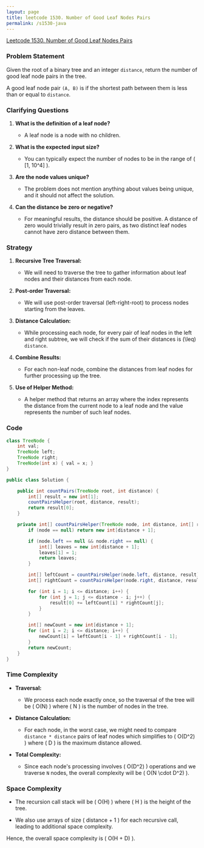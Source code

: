 ```yaml
---
layout: page
title: leetcode 1530. Number of Good Leaf Nodes Pairs
permalink: /s1530-java
---
```

[Leetcode 1530. Number of Good Leaf Nodes Pairs](https://algoadvance.github.io/algoadvance/l1530)
### Problem Statement

Given the root of a binary tree and an integer `distance`, return the number of good leaf node pairs in the tree.

A good leaf node pair `(A, B)` is if the shortest path between them is less than or equal to `distance`.

### Clarifying Questions

1. **What is the definition of a leaf node?**
   - A leaf node is a node with no children.

2. **What is the expected input size?**
   - You can typically expect the number of nodes to be in the range of \( [1, 10^4] \).

3. **Are the node values unique?**
   - The problem does not mention anything about values being unique, and it should not affect the solution.

4. **Can the distance be zero or negative?**
   - For meaningful results, the distance should be positive. A distance of zero would trivially result in zero pairs, as two distinct leaf nodes cannot have zero distance between them.

### Strategy

1. **Recursive Tree Traversal:**
   - We will need to traverse the tree to gather information about leaf nodes and their distances from each node.
  
2. **Post-order Traversal:**
   - We will use post-order traversal (left-right-root) to process nodes starting from the leaves.

3. **Distance Calculation:**
   - While processing each node, for every pair of leaf nodes in the left and right subtree, we will check if the sum of their distances is \(\leq\) `distance`.

4. **Combine Results:**
   - For each non-leaf node, combine the distances from leaf nodes for further processing up the tree.

5. **Use of Helper Method:**
   - A helper method that returns an array where the index represents the distance from the current node to a leaf node and the value represents the number of such leaf nodes.

### Code

```java
class TreeNode {
    int val;
    TreeNode left;
    TreeNode right;
    TreeNode(int x) { val = x; }
}

public class Solution {

    public int countPairs(TreeNode root, int distance) {
        int[] result = new int[1];
        countPairsHelper(root, distance, result);
        return result[0];
    }

    private int[] countPairsHelper(TreeNode node, int distance, int[] result) {
        if (node == null) return new int[distance + 1];

        if (node.left == null && node.right == null) {
            int[] leaves = new int[distance + 1];
            leaves[1] = 1;
            return leaves;
        }

        int[] leftCount = countPairsHelper(node.left, distance, result);
        int[] rightCount = countPairsHelper(node.right, distance, result);

        for (int i = 1; i <= distance; i++) {
            for (int j = 1; j <= distance - i; j++) {
                result[0] += leftCount[i] * rightCount[j];
            }
        }

        int[] newCount = new int[distance + 1];
        for (int i = 2; i <= distance; i++) {
            newCount[i] = leftCount[i - 1] + rightCount[i - 1];
        }
        return newCount;
    }
}
```

### Time Complexity

- **Traversal:**
  - We process each node exactly once, so the traversal of the tree will be \( O(N) \) where \( N \) is the number of nodes in the tree.
  
- **Distance Calculation:**
  - For each node, in the worst case, we might need to compare `distance * distance` pairs of leaf nodes which simplifies to \( O(D^2) \) where \( D \) is the maximum distance allowed.

- **Total Complexity:**
  - Since each node's processing involves \( O(D^2) \) operations and we traverse `N` nodes, the overall complexity will be \( O(N \cdot D^2) \).

### Space Complexity

- The recursion call stack will be \( O(H) \) where \( H \) is the height of the tree.

- We also use arrays of size \( distance + 1 \) for each recursive call, leading to additional space complexity.

Hence, the overall space complexity is \( O(H + D) \).